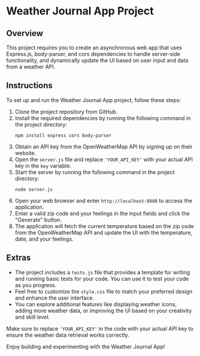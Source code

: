 # Weather Journal App Project

## Overview
This project requires you to create an asynchronous web app that uses Express.js, body-parser, and cors dependencies to handle server-side functionality, and dynamically update the UI based on user input and data from a weather API.

## Instructions
To set up and run the Weather Journal App project, follow these steps:

1. Clone the project repository from GitHub.
2. Install the required dependencies by running the following command in the project directory:
   ```
   npm install express cors body-parser
   ```
3. Obtain an API key from the OpenWeatherMap API by signing up on their website.
4. Open the `server.js` file and replace `'YOUR_API_KEY'` with your actual API key in the `key` variable.
5. Start the server by running the following command in the project directory:
   ```
   node server.js
   ```
6. Open your web browser and enter `http://localhost:8080` to access the application.
7. Enter a valid zip code and your feelings in the input fields and click the "Generate" button.
8. The application will fetch the current temperature based on the zip code from the OpenWeatherMap API and update the UI with the temperature, date, and your feelings.

## Extras
- The project includes a `tests.js` file that provides a template for writing and running basic tests for your code. You can use it to test your code as you progress.
- Feel free to customize the `style.css` file to match your preferred design and enhance the user interface.
- You can explore additional features like displaying weather icons, adding more weather data, or improving the UI based on your creativity and skill level.

Make sure to replace `'YOUR_API_KEY'` in the code with your actual API key to ensure the weather data retrieval works correctly.

Enjoy building and experimenting with the Weather Journal App!
